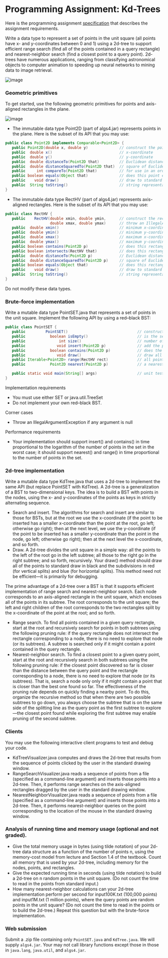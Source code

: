 # Programming Assignment: Kd-Trees

Here is the programming assignment [specification](https://coursera.cs.princeton.edu/algs4/assignments/kdtree/specification.php) that describes the assignment requirements.

Write a data type to represent a set of points in the unit square (all points have x- and y-coordinates between 0 and 1) using a 2d-tree to support efficient range search (find all of the points contained in a query rectangle) and nearest-neighbor search (find a closest point to a query point). 2d-trees have numerous applications, ranging from classifying astronomical objects to computer animation to speeding up neural networks to mining data to image retrieval.

![image](https://coursera.cs.princeton.edu/algs4/assignments/kdtree/kdtree-ops.png)

### Geometric primitives

To get started, use the following geometric primitives for points and axis-aligned rectangles in the plane.

![image](https://coursera.cs.princeton.edu/algs4/assignments/kdtree/RectHV.png)

- The immutable data type Point2D (part of algs4.jar) represents points in the plane. Here is the subset of its API that you may use:

```java
public class Point2D implements Comparable<Point2D> {
   public Point2D(double x, double y)              // construct the point (x, y)
   public  double x()                              // x-coordinate
   public  double y()                              // y-coordinate
   public  double distanceTo(Point2D that)         // Euclidean distance between two points
   public  double distanceSquaredTo(Point2D that)  // square of Euclidean distance between two points
   public     int compareTo(Point2D that)          // for use in an ordered symbol table
   public boolean equals(Object that)              // does this point equal that object?
   public    void draw()                           // draw to standard draw
   public  String toString()                       // string representation
}
```

- The immutable data type RectHV (part of algs4.jar) represents axis-aligned rectangles. Here is the subset of its API that you may use:

```java
public class RectHV {
   public    RectHV(double xmin, double ymin,      // construct the rectangle [xmin, xmax] x [ymin, ymax]
                    double xmax, double ymax)      // throw an IllegalArgumentException if (xmin > xmax) or (ymin > ymax)
   public  double xmin()                           // minimum x-coordinate of rectangle
   public  double ymin()                           // minimum y-coordinate of rectangle
   public  double xmax()                           // maximum x-coordinate of rectangle
   public  double ymax()                           // maximum y-coordinate of rectangle
   public boolean contains(Point2D p)              // does this rectangle contain the point p (either inside or on boundary)?
   public boolean intersects(RectHV that)          // does this rectangle intersect that rectangle (at one or more points)?
   public  double distanceTo(Point2D p)            // Euclidean distance from point p to closest point in rectangle
   public  double distanceSquaredTo(Point2D p)     // square of Euclidean distance from point p to closest point in rectangle
   public boolean equals(Object that)              // does this rectangle equal that object?
   public    void draw()                           // draw to standard draw
   public  String toString()                       // string representation
}
```

Do not modify these data types.

### Brute-force implementation

Write a mutable data type PointSET.java that represents a set of points in the unit square. Implement the following API by using a red–black BST:

```java
public class PointSET {
   public         PointSET()                               // construct an empty set of points
   public           boolean isEmpty()                      // is the set empty?
   public               int size()                         // number of points in the set
   public              void insert(Point2D p)              // add the point to the set (if it is not already in the set)
   public           boolean contains(Point2D p)            // does the set contain point p?
   public              void draw()                         // draw all points to standard draw
   public Iterable<Point2D> range(RectHV rect)             // all points that are inside the rectangle (or on the boundary)
   public           Point2D nearest(Point2D p)             // a nearest neighbor in the set to point p; null if the set is empty

   public static void main(String[] args)                  // unit testing of the methods (optional)
}
```

Implementation requirements

- You must use either SET or java.util.TreeSet
- Do not implement your own red–black BST.

Corner cases

- Throw an IllegalArgumentException if any argument is null

Performance requirements

- Your implementation should support insert() and contains() in time proportional to the logarithm of the number of points in the set in the worst case; it should support nearest() and range() in time proportional to the number of points in the set.

### 2d-tree implementation

Write a mutable data type KdTree.java that uses a 2d-tree to implement the same API (but replace PointSET with KdTree). A 2d-tree is a generalization of a BST to two-dimensional keys. The idea is to build a BST with points in the nodes, using the x- and y-coordinates of the points as keys in strictly alternating sequence.

- Search and insert. The algorithms for search and insert are similar to those for BSTs, but at the root we use the x-coordinate (if the point to be inserted has a smaller x-coordinate than the point at the root, go left; otherwise go right); then at the next level, we use the y-coordinate (if the point to be inserted has a smaller y-coordinate than the point in the node, go left; otherwise go right); then at the next level the x-coordinate, and so forth.
- Draw. A 2d-tree divides the unit square in a simple way: all the points to the left of the root go in the left subtree; all those to the right go in the right subtree; and so forth, recursively. Your draw() method should draw all of the points to standard draw in black and the subdivisions in red (for vertical splits) and blue (for horizontal splits). This method need not be efficient—it is primarily for debugging.

The prime advantage of a 2d-tree over a BST is that it supports efficient implementation of range search and nearest-neighbor search. Each node corresponds to an axis-aligned rectangle in the unit square, which encloses all of the points in its subtree. The root corresponds to the unit square; the left and right children of the root corresponds to the two rectangles split by the x-coordinate of the point at the root; and so forth.

- Range search. To find all points contained in a given query rectangle, start at the root and recursively search for points in both subtrees using the following pruning rule: if the query rectangle does not intersect the rectangle corresponding to a node, there is no need to explore that node (or its subtrees). A subtree is searched only if it might contain a point contained in the query rectangle.
- Nearest-neighbor search. To find a closest point to a given query point, start at the root and recursively search in both subtrees using the following pruning rule: if the closest point discovered so far is closer than the distance between the query point and the rectangle corresponding to a node, there is no need to explore that node (or its subtrees). That is, search a node only only if it might contain a point that is closer than the best one found so far. The effectiveness of the pruning rule depends on quickly finding a nearby point. To do this, organize the recursive method so that when there are two possible subtrees to go down, you always choose the subtree that is on the same side of the splitting line as the query point as the first subtree to explore—the closest point found while exploring the first subtree may enable pruning of the second subtree.

### Clients

You may use the following interactive client programs to test and debug your code.

- KdTreeVisualizer.java computes and draws the 2d-tree that results from the sequence of points clicked by the user in the standard drawing window.
- RangeSearchVisualizer.java reads a sequence of points from a file (specified as a command-line argument) and inserts those points into a 2d-tree. Then, it performs range searches on the axis-aligned rectangles dragged by the user in the standard drawing window.
- NearestNeighborVisualizer.java reads a sequence of points from a file (specified as a command-line argument) and inserts those points into a 2d-tree. Then, it performs nearest-neighbor queries on the point corresponding to the location of the mouse in the standard drawing window.

### Analysis of running time and memory usage (optional and not graded).

- Give the total memory usage in bytes (using tilde notation) of your 2d-tree data structure as a function of the number of points n, using the memory-cost model from lecture and Section 1.4 of the textbook. Count all memory that is used by your 2d-tree, including memory for the nodes, points, and rectangles.
- Give the expected running time in seconds (using tilde notation) to build a 2d-tree on n random points in the unit square. (Do not count the time to read in the points from standard input.)
- How many nearest-neighbor calculations can your 2d-tree implementation perform per second for input100K.txt (100,000 points) and input1M.txt (1 million points), where the query points are random points in the unit square? (Do not count the time to read in the points or to build the 2d-tree.) Repeat this question but with the brute-force implementation.

### Web submission

Submit a .zip file containing only `PointSET.java` and `KdTree.java`. We will supply `algs4.jar`. Your may not call library functions except those in those in `java.lang`, `java.util`, and `algs4.jar`.
